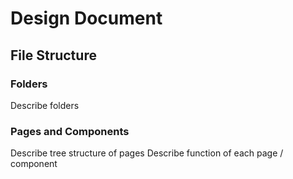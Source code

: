 # Design Document
## File Structure
### Folders
Describe folders
### Pages and Components
Describe tree structure of pages
Describe function of each page / component